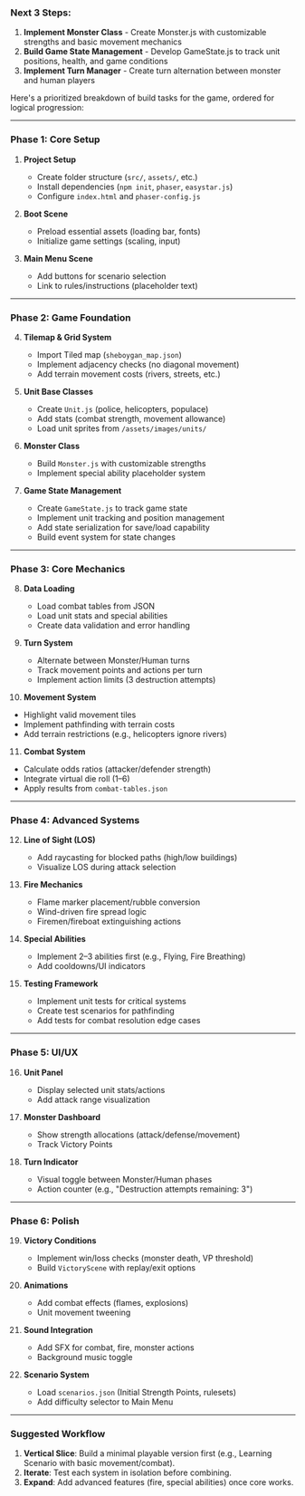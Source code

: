 ### Next 3 Steps:
1. **Implement Monster Class** - Create Monster.js with customizable strengths and basic movement mechanics
2. **Build Game State Management** - Develop GameState.js to track unit positions, health, and game conditions
3. **Implement Turn Manager** - Create turn alternation between monster and human players

Here's a prioritized breakdown of build tasks for the game, ordered for logical progression:

---

### **Phase 1: Core Setup**
1. **Project Setup**  
   - Create folder structure (`src/`, `assets/`, etc.)  
   - Install dependencies (`npm init`, `phaser`, `easystar.js`)  
   - Configure `index.html` and `phaser-config.js`  

2. **Boot Scene**  
   - Preload essential assets (loading bar, fonts)  
   - Initialize game settings (scaling, input)  

3. **Main Menu Scene**  
   - Add buttons for scenario selection  
   - Link to rules/instructions (placeholder text)  

---

### **Phase 2: Game Foundation**  
4. **Tilemap & Grid System**  
   - Import Tiled map (`sheboygan_map.json`)  
   - Implement adjacency checks (no diagonal movement)  
   - Add terrain movement costs (rivers, streets, etc.)  

5. **Unit Base Classes**  
   - Create `Unit.js` (police, helicopters, populace)  
   - Add stats (combat strength, movement allowance)  
   - Load unit sprites from `/assets/images/units/`  

6. **Monster Class**  
   - Build `Monster.js` with customizable strengths  
   - Implement special ability placeholder system  

7. **Game State Management**
   - Create `GameState.js` to track game state
   - Implement unit tracking and position management
   - Add state serialization for save/load capability
   - Build event system for state changes

---

### **Phase 3: Core Mechanics**  
8. **Data Loading**
   - Load combat tables from JSON
   - Load unit stats and special abilities
   - Create data validation and error handling

9. **Turn System**  
   - Alternate between Monster/Human turns  
   - Track movement points and actions per turn  
   - Implement action limits (3 destruction attempts)

10. **Movement System**  
   - Highlight valid movement tiles  
   - Implement pathfinding with terrain costs
   - Add terrain restrictions (e.g., helicopters ignore rivers)  

11. **Combat System**  
   - Calculate odds ratios (attacker/defender strength)  
   - Integrate virtual die roll (1–6)  
   - Apply results from `combat-tables.json`  

---

### **Phase 4: Advanced Systems**  
12. **Line of Sight (LOS)**  
    - Add raycasting for blocked paths (high/low buildings)  
    - Visualize LOS during attack selection  

13. **Fire Mechanics**  
    - Flame marker placement/rubble conversion  
    - Wind-driven fire spread logic  
    - Firemen/fireboat extinguishing actions  

14. **Special Abilities**  
    - Implement 2–3 abilities first (e.g., Flying, Fire Breathing)  
    - Add cooldowns/UI indicators  

15. **Testing Framework**
    - Implement unit tests for critical systems
    - Create test scenarios for pathfinding
    - Add tests for combat resolution edge cases

---

### **Phase 5: UI/UX**  
16. **Unit Panel**  
    - Display selected unit stats/actions  
    - Add attack range visualization  

17. **Monster Dashboard**  
    - Show strength allocations (attack/defense/movement)  
    - Track Victory Points  

18. **Turn Indicator**  
    - Visual toggle between Monster/Human phases  
    - Action counter (e.g., "Destruction attempts remaining: 3")  

---

### **Phase 6: Polish**  
19. **Victory Conditions**  
    - Implement win/loss checks (monster death, VP threshold)  
    - Build `VictoryScene` with replay/exit options  

20. **Animations**  
    - Add combat effects (flames, explosions)  
    - Unit movement tweening  

21. **Sound Integration**  
    - Add SFX for combat, fire, monster actions  
    - Background music toggle  

22. **Scenario System**  
    - Load `scenarios.json` (Initial Strength Points, rulesets)  
    - Add difficulty selector to Main Menu  

---

### **Suggested Workflow**  
1. **Vertical Slice**: Build a minimal playable version first (e.g., Learning Scenario with basic movement/combat).  
2. **Iterate**: Test each system in isolation before combining.  
3. **Expand**: Add advanced features (fire, special abilities) once core works.